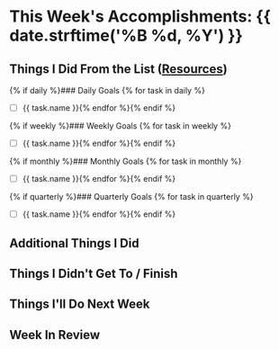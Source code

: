 ---
---
# This Week's Accomplishments: {{ date.strftime('%B %d, %Y') }}

## Things I Did From the List ([Resources](resources.md))

{% if daily %}### Daily Goals
{% for task in daily %}
- [ ] {{ task.name }}{% endfor %}{% endif %}

{% if weekly %}### Weekly Goals
{% for task in weekly %}
- [ ] {{ task.name }}{% endfor %}{% endif %}

{% if monthly %}### Monthly Goals
{% for task in monthly %}
- [ ] {{ task.name }}{% endfor %}{% endif %}

{% if quarterly %}### Quarterly Goals
{% for task in quarterly %}
- [ ] {{ task.name }}{% endfor %}{% endif %}

## Additional Things I Did

## Things I Didn't Get To / Finish

## Things I'll Do Next Week

## Week In Review
